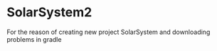 # SolarSystem2
For the reason of creating new project SolarSystem and downloading problems in gradle
